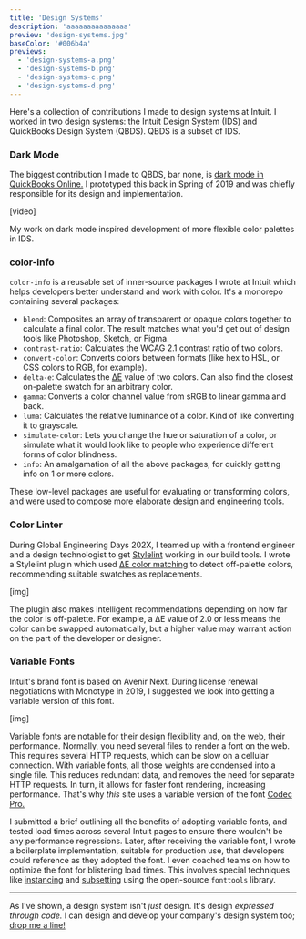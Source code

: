 ```yaml
---
title: 'Design Systems'
description: 'aaaaaaaaaaaaaaa'
preview: 'design-systems.jpg'
baseColor: '#006b4a'
previews:
  - 'design-systems-a.png'
  - 'design-systems-b.png'
  - 'design-systems-c.png'
  - 'design-systems-d.png'
---
```


Here's a collection of contributions I made to design systems at Intuit. I worked in two design systems: the Intuit Design System (IDS) and QuickBooks Design System (QBDS). QBDS is a subset of IDS.

### Dark Mode

The biggest contribution I made to QBDS, bar none, is [dark mode in QuickBooks Online.](/projects/quickbooks-dark-mode) I prototyped this back in Spring of 2019 and was chiefly responsible for its design and implementation.

[video]

My work on dark mode inspired development of more flexible color palettes in IDS.

### color-info

`color-info` is a reusable set of inner-source packages I wrote at Intuit which helps developers better understand and work with color. It's a monorepo containing several packages:

- `blend`: Composites an array of transparent or opaque colors together to calculate a final color. The result matches what you'd get out of design tools like Photoshop, Sketch, or Figma.
- `contrast-ratio`: Calculates the WCAG 2.1 contrast ratio of two colors.
- `convert-color`: Converts colors between formats (like hex to HSL, or CSS colors to RGB, for example).
- `delta-e`: Calculates the [ΔE](https://en.wikipedia.org/wiki/Color_difference#CIELAB_%CE%94E*) value of two colors. Can also find the closest on-palette swatch for an arbitrary color.
- `gamma`: Converts a color channel value from sRGB to linear gamma and back.
- `luma`: Calculates the relative luminance of a color. Kind of like converting it to grayscale.
- `simulate-color`: Lets you change the hue or saturation of a color, or simulate what it would look like to people who experience different forms of color blindness.
- `info`: An amalgamation of all the above packages, for quickly getting info on 1 or more colors.

These low-level packages are useful for evaluating or transforming colors, and were used to compose more elaborate design and engineering tools.

### Color Linter

During Global Engineering Days 202X, I teamed up with a frontend engineer and a design technologist to get [Stylelint](https://stylelint.io/) working in our build tools. I wrote a Stylelint plugin which used [ΔE color matching](https://en.wikipedia.org/wiki/Color_difference#CIELAB_%CE%94E*) to detect off-palette colors, recommending suitable swatches as replacements.

[img]

The plugin also makes intelligent recommendations depending on how far the color is off-palette. For example, a ΔE value of 2.0 or less means the color can be swapped automatically, but a higher value may warrant action on the part of the developer or designer.

### Variable Fonts

Intuit's brand font is based on Avenir Next. During license renewal negotiations with Monotype in 2019, I suggested we look into getting a variable version of this font.

[img]

Variable fonts are notable for their design flexibility and, on the web, their performance. Normally, you need several files to render a font on the web. This requires several HTTP requests, which can be slow on a cellular connection. With variable fonts, all those weights are condensed into a single file. This reduces redundant data, and removes the need for separate HTTP requests. In turn, it allows for faster font rendering, increasing performance. That's why *this* site uses a variable version of the font [Codec Pro.](https://www.zetafonts.com/codec-pro)

I submitted a brief outlining all the benefits of adopting variable fonts, and tested load times across several Intuit pages to ensure there wouldn't be any performance regressions. Later, after receiving the variable font, I wrote a boilerplate implementation, suitable for production use, that developers could reference as they adopted the font. I even coached teams on how to optimize the font for blistering load times. This involves special techniques like [instancing](https://fonttools.readthedocs.io/en/latest/varLib/instancer.html) and [subsetting](https://fonttools.readthedocs.io/en/latest/subset/index.html) using the open-source `fonttools` library.

---

As I've shown, a design system isn't *just* design. It's design *expressed through code.* I can design and develop your company's design system too; [drop me a line!](mailto "Let's talk design systems!")
